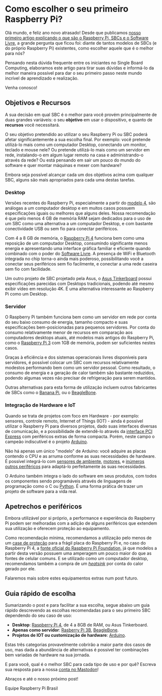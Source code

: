 # Como escolher o seu primeiro Raspberry Pi?

Olá mundo, e feliz ano novo atrasado! Desde que publicamos [nosso primeiro artigo explicando o que são o Raspberry Pi, SBCs e o Software Livre](/blog/bem_vindo_ao_raspberrypi_brasil.html), a grande pergunta que ficou foi: diante de tantos modelos de SBCs (e do próprio Raspberry Pi)  existentes, como escolher aquele que é o melhor para nós?

Pensando nesta dúvida frequente entre os iniciantes no Single Board Computing, elaboramos este artigo para tirar suas dúvidas e informá-lo da melhor maneira possível para dar o seu primeiro passo neste mundo incrível de aprendizado e realização.

Venha conosco!

## Objetivos e Recursos

A sua decisão em qual SBC é o melhor para você provém principalmente de duas grandes variáveis: o seu **objetivo** em usar o dispositivo, e quanto de **recursos** você necessitará.

O seu objetivo pretendido ao utilizar o seu Raspberry Pi ou SBC poderá afetar significantemente a sua escolha final. Por exemplo: você pretende utilizá-lo mais como um computador Desktop, conectando um monitor, teclado e mouse nele? Ou pretende utilizá-lo mais como um servidor em rede, instalando-o em algum lugar remoto na casa e administrando-o através da rede? Ou está pensando em sair um pouco do mundo do software e quer montar máquinas e mexer com hardware?

Embora seja possível alcançar cada um dos objetivos acima com qualquer SBC, alguns são mais apropriados para cada uma destas tarefas.

### Desktop

Versões recentes do Raspberry Pi, especialmente a partir do [modelo 4](https://amzn.to/3slgdlW), são análogas a um computador desktop e em muitos casos possuem especificações iguais ou melhores que alguns deles. Nossa recomendação é que pelo menos 4 GB de memória RAM sejam dedicados para o uso de um SBC como uma alternativa a um computador Desktop, e com bastante conectividade USB ou sem fio para conectar periféricos.

Com 4 a 8 GB de memória, o [Raspberry Pi 4](https://amzn.to/3slgdlW) funciona bem como uma reposição de um computador Desktop, consumindo significante menos energia e apresentando uma interface gráfica familiar e eficiente quando combinado com o poder do [Software Livre](/blog/bem_vindo_ao_raspberrypi_brasil.html). A presença de WiFi e Bluetooth integrada no chip torna-o ainda mais poderoso, possibilitando você a conectar seus periféricos sem fio facilmente, e conectar a uma rede caseira sem fio com facilidade.

Um outro projeto de SBC projetado pela Asus, o [Asus Tinkerboard](https://www.asus.com/us/Single-Board-Computer/Tinker-Board/) possui especificações parecidas com Desktops tradicionais, podendo até mesmo exibir vídeo em resolução 4K. É uma alternativa interessante ao Raspberry Pi como um Desktop.

### Servidor

O Raspberry Pi também funciona bem como um servidor em rede por conta do seu baixo consumo de energia, tamanho compacto e suas especificações bem-posicionadas para pequenos servidores. Por conta do consumo relativamente menor de recursos em comparação aos computadores desktops atuais, até modelos mais antigos do Raspberry Pi, como o [Raspberry Pi 3](https://amzn.to/3qlUOqH) com 1GB de memória, podem ser suficientes nestes casos.

Graças à eficiência e dos sistemas operacionais livres disponíveis para servidores, é possível colocar um SBC com recursos relativamente modestos performando bem como um servidor pessoal. Como resultado, o consumo de energia e a geração de calor também são bastante reduzidos, podendo algumas vezes não precisar de refrigeração para serem mantidos.

Outras alternativas para esta forma de utilização incluem outros fabricantes de SBCs como o [Banana Pi](https://en.wikipedia.org/wiki/Banana_Pi), ou o [BeagleBone](https://amzn.to/35GN62I).

### Integração de Hardware e IoT

Quando se trata de projetos com foco em Hardware - por exemplo: sensores, controle remoto, Internet of Things (IOT) - ainda é possível utilizar o Raspberry Pi para diversos projetos, dado suas interfaces diversas de comunicação, e a possibilidade de extendê-lo através da [interface PCI Express](https://en.wikipedia.org/wiki/PCI_Express) com periféricos extras de forma compacta. Porém, neste campo o campeão indiscutível é o projeto [Arduino](https://www.arduino.cc/).

Não há apenas um único "modelo" de Arduino: você adquire as placas contendo o CPU e as arruma conforme as suas necessidades de hardware. É possível integrá-lo com [sensores de ambiente](https://amzn.to/3bEImOT), [motores](https://amzn.to/3oMeofz), e [inúmeros outros periféricos](https://amzn.to/3bGXjje) para adaptá-lo perfeitamente às suas necessidades.

O Arduino também integra o lado do software em seus produtos, com todos os componentes sendo programáveis através de linguagens de programação como o C ou [Python](https://amzn.to/3qnhcju). É uma forma prática de trazer um projeto de software para a vida real.

## Apetrechos e periféricos

Embora utilizável por si próprio, a performance e experiência do Raspberry Pi podem ser melhoradas com a adição de alguns periféricos que extendem sua utilização e oferecem proteção ao equipamento. 

Como recomendação mínima, recomendamos a utilização pelo menos de um [case de proteção](https://amzn.to/3qjZ7Ty) para a frágil placa do Raspberry Pi e, no caso do Raspberry Pi 4, a [fonte oficial do Raspberry Pi Foundation](https://amzn.to/3nEGcRG), já que modelos a partir desta versão possuem uma amperagem um pouco maior do que as fontes de celular comuns. E se utilizado como um computador desktop, recomendamos também a compra de um [*heatsink*](https://amzn.to/35JxY4x) por conta do calor gerado por ele.

Falaremos mais sobre estes equipamentos extras num post futuro.

## Guia rápido de escolha

Sumarizando o post e para facilitar a sua escolha, segue abaixo um guia rápido descrevendo as escolhas recomendadas para o seu primeiro SBC dependendo do seu caso de uso:

 - **Desktop**: [Raspberry Pi 4](https://amzn.to/3slgdlW), de 4 a 8GB de RAM, ou Asus Tinkerboard.
 - **Apenas como servidor**: [Rasberry Pi 3B](https://amzn.to/3qlUOqH), [BeagleBone](https://amzn.to/35GN62I).
 - **Projetos de IOT ou customização de hardware**: [Arduino](https://amzn.to/3bGXjje).

Estas três categorias provavelmente cobrirão a maior parte dos casos de uso, mas dada a abundância de alternativas é possível ter combinações bem variadas de hardware na sua jornada.

E para você, qual é o melhor SBC para cada tipo de uso e por quê? Escreva sua resposta para a nossa [conta no Mastodon](https://qoto.org/@raspibrasil)!

Abraços e até o nosso próximo post!

Equipe Raspberry Pi Brasil

